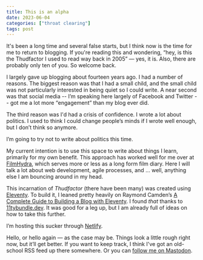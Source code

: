 ```yaml
---
title: This is an alpha
date: 2023-06-04
categories: ["throat clearing"]
tags: post
---
```


It's been a long time and several false starts, but I think now is the time for me to return to blogging. If you're reading this and wondering, <q>hey, is this the Thudfactor I used to read way back in 2005</q> — yes, it is. Also, there are probably only ten of you. So welcome back.

I largely gave up blogging about fourteen years ago. I had a number of reasons. The biggest reason was that I had a small child, and the small child was not particularly interested in being quiet so I could write. A near second was that social media -- I’m speaking here largely of Facebook and Twitter -- got me a lot more <q>engagement</q> than my blog ever did.

The third reason was I'd had a crisis of confidence. I wrote a lot about politics. I used to think I could change people’s minds if I wrote well enough, but I don’t think so anymore.

I’m going to try not to write about politics this time.

My current intention is to use this space to write about things I learn, primarily for my own benefit. This approach has worked well for me over at [FilmHydra](https://www.filmhydra.com), which serves more or less as a long form film diary. Here I will talk a lot about web development, agile processes, and … well, anything else I am bouncing around in my head.

This incarnation of _Thudfactor_ (there have been many) was created using [Eleventy](https://www.11ty.dev/). To build it, I leaned pretty heavily on Raymond Camden’s [A Complete Guide to Building a Blog with Eleventy](https://cfjedimaster.github.io/eleventy-blog-guide/guide.html). I found _that_ thanks to [11tybundle.dev](https://11tybundle.dev/). It was good for a leg up, but I am already full of ideas on how to take this further.

I’m hosting this sucker through [Netlify](https://www.netlify.com/).

Hello, or hello again — as the case may be. Things look a little rough right now, but it’ll get better. If you want to keep track, I think I've got an old-school RSS feed up there somewhere. Or you can [follow me on Mastodon](https://social.horrorhub.club/@thudfactor).
